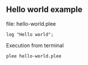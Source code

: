## Hello world example

file: hello-world.plee
```
log "Hello world";
```

Execution from terminal

```bash
plee hello-world.plee
```
